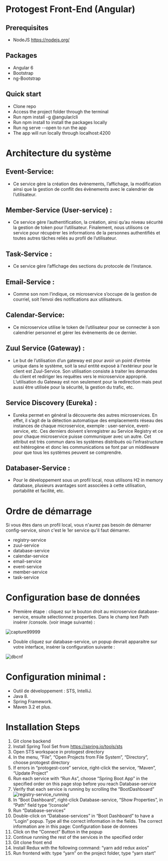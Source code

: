 # Protogest Front-End (Angular)
## Prerequisites
* NodeJS https://nodejs.org/

## Packages
* Angular 6
* Bootstrap
* ng-Bootstrap

## Quick start
* Clone repo
* Access the project folder through the terminal
* Run npm install -g @angular/cli
* Run npm install to install the packages locally
* Run ng serve --open to run the app
* The app will run locally through localhost:4200

# Architecture du système
## Event-Service: 
* Ce service gère la création des évènements, l’affichage, la modification ainsi que la gestion
                  de conflit des évènements avec le calendrier de l’utilisateur.
              
              
## Member-Service (User-service) : 
* Ce service gère l’authentification, la création, ainsi qu’au niveau sécurité la gestion de token pour l’utilisateur. Finalement, nous utilisons ce service pour récupérer les informations de la personnes authentifiés et toutes autres tâches reliés au profil de l’utilisateur.

## Task-Service : 
* Ce service gère l’affichage des sections du protocole de l’instance.

## Email-Service :
* Comme son nom l’indique, ce microservice s’occupe de la gestion de courriel, soit l’envoi des notifications aux utilisateurs.

## Calendar-Service: 
* Ce microservice utilise le token de l’utilisateur pour se connecter à son calendrier personnel et gérer les évènements de ce dernier.

## Zuul Service (Gateway) : 
* Le but de l’utilisation d’un gateway est pour avoir un point d’entrée unique dans le système, soit la seul entité exposé à l'extérieur pour le client est Zuul-Service. Son utilisation consiste à traiter les demandes du client et rediriger les requêtes vers le microservice approprié. L’utilisation du Gateway est non seulement pour la redirection mais peut aussi être utilisée pour la sécurité, la gestion du trafic, etc.

## Service Discovery (Eureka) :
* Eureka permet en général la découverte des autres microservices. En effet, il s’agit de la détection automatique des emplacements réseau des instances de chaque microservice, exemple : user-service, event-service, etc. Ces derniers doivent s’enregistrer au Service Registry et ce pour chaque microservice puisse communiquer avec un autre. Cet attribut est très commun dans les systèmes distribués où l’infrastructure est hétérogène et donc les communications se font par un middleware pour que tous les systèmes peuvent se comprendre.

## Databaser-Service :
* Pour le développement sous un profil local, nous utilisons H2 in memory database, plusieurs avantages sont associées à cette utilisation, portabilité et facilité, etc.

# Ordre de démarrage
 Si vous êtes dans un profil local, vous n'aurez pas besoin de démarrer config-service, sinon c'est le 1er service qu'il faut démarrer.
 * registry-service
 * zuul-service
 * database-service
 * calendar-service
 * email-service
 * event-service
 * member-service
 * task-service

# Configuration base de données
* Première étape : cliquez sur le bouton droit au microservice database-service, ensuite sélectionnez properties. Dans le champ text Path insérer /console. (voir image suivante) :

![capture99999](https://user-images.githubusercontent.com/14218094/43403269-a1b68120-93e2-11e8-976e-875a6bbaf375.PNG)

* Double cliquez sur database-service, un popup devrait apparaitre sur votre interface, insérer la configuration suivante : 

![dbcnf](https://user-images.githubusercontent.com/14218094/43403388-ecb36602-93e2-11e8-8697-a1c7b41889c3.PNG)


# Configuration minimal :
* Outil de développement : STS, IntelliJ.
* Java 8.
* Spring Framework.
* Maven 3.2 et plus.

# Installation Steps
1. Git clone backend 
2. Install Spring Tool Set from https://spring.io/tools/sts 
3. Open STS workspace in protogest directory 
4. In the menu, “File”, “Open Projects from File System”, “Directory”, choose protogest directory 
5. If errors in “protogest-core” service, right-click the service, “Maven”, “Update Project” 
6. Run each service with “Run As”, choose “Spring Boot App” in the specified order on this page stop before you reach Database-service
7. Verify that each service is running by scrolling the “BootDashboard” 
![registry-service_running](https://user-images.githubusercontent.com/15021743/46249766-b1628980-c3fc-11e8-8a23-ddaebbe6e93f.png)
8. In “Boot Dashboard”, right-click Database-service, “Show Properties”, in “Path” field type “/console” 
9. Run “Database-services” 
10. Double-click on “Database-services” in “Boot Dashboard” to have a “Login” popup. Type all the correct information in the fields. The correct information are in this page: Configuration base de donnees
11. Click on the “Connect” Button in the popup
12. Continue running the rest of the services in the specified order
13. Git clone front end 
14. Install Redux with the following command: “yarn add redux axios” 
15. Run frontend with: type “yarn” on the project folder, type “yarn start” 
